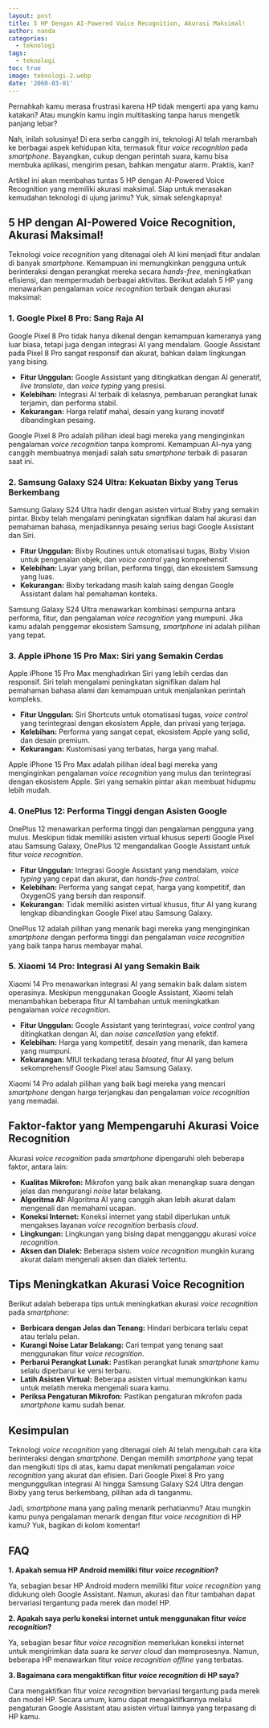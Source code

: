 ```yaml
---
layout: post
title: 5 HP Dengan AI-Powered Voice Recognition, Akurasi Maksimal!
author: nanda
categories:
  - teknologi
tags:
  - teknologi
toc: true
image: teknologi-2.webp
date: '2060-03-01'
---
```



Pernahkah kamu merasa frustrasi karena HP tidak mengerti apa yang kamu katakan? Atau mungkin kamu ingin multitasking tanpa harus mengetik panjang lebar?

Nah, inilah solusinya! Di era serba canggih ini, teknologi AI telah merambah ke berbagai aspek kehidupan kita, termasuk fitur _voice recognition_ pada _smartphone_. Bayangkan, cukup dengan perintah suara, kamu bisa membuka aplikasi, mengirim pesan, bahkan mengatur alarm. Praktis, kan?

Artikel ini akan membahas tuntas 5 HP dengan AI-Powered Voice Recognition yang memiliki akurasi maksimal. Siap untuk merasakan kemudahan teknologi di ujung jarimu? Yuk, simak selengkapnya!

## 5 HP dengan AI-Powered Voice Recognition, Akurasi Maksimal!

Teknologi _voice recognition_ yang ditenagai oleh AI kini menjadi fitur andalan di banyak _smartphone_. Kemampuan ini memungkinkan pengguna untuk berinteraksi dengan perangkat mereka secara _hands-free_, meningkatkan efisiensi, dan mempermudah berbagai aktivitas. Berikut adalah 5 HP yang menawarkan pengalaman _voice recognition_ terbaik dengan akurasi maksimal:

### 1\. Google Pixel 8 Pro: Sang Raja AI

Google Pixel 8 Pro tidak hanya dikenal dengan kemampuan kameranya yang luar biasa, tetapi juga dengan integrasi AI yang mendalam. Google Assistant pada Pixel 8 Pro sangat responsif dan akurat, bahkan dalam lingkungan yang bising.

- **Fitur Unggulan:** Google Assistant yang ditingkatkan dengan AI generatif, _live translate_, dan _voice typing_ yang presisi.
- **Kelebihan:** Integrasi AI terbaik di kelasnya, pembaruan perangkat lunak terjamin, dan performa stabil.
- **Kekurangan:** Harga relatif mahal, desain yang kurang inovatif dibandingkan pesaing.

Google Pixel 8 Pro adalah pilihan ideal bagi mereka yang menginginkan pengalaman _voice recognition_ tanpa kompromi. Kemampuan AI-nya yang canggih membuatnya menjadi salah satu _smartphone_ terbaik di pasaran saat ini.

### 2\. Samsung Galaxy S24 Ultra: Kekuatan Bixby yang Terus Berkembang

Samsung Galaxy S24 Ultra hadir dengan asisten virtual Bixby yang semakin pintar. Bixby telah mengalami peningkatan signifikan dalam hal akurasi dan pemahaman bahasa, menjadikannya pesaing serius bagi Google Assistant dan Siri.

- **Fitur Unggulan:** Bixby Routines untuk otomatisasi tugas, Bixby Vision untuk pengenalan objek, dan _voice control_ yang komprehensif.
- **Kelebihan:** Layar yang brilian, performa tinggi, dan ekosistem Samsung yang luas.
- **Kekurangan:** Bixby terkadang masih kalah saing dengan Google Assistant dalam hal pemahaman konteks.

Samsung Galaxy S24 Ultra menawarkan kombinasi sempurna antara performa, fitur, dan pengalaman _voice recognition_ yang mumpuni. Jika kamu adalah penggemar ekosistem Samsung, _smartphone_ ini adalah pilihan yang tepat.

### 3\. Apple iPhone 15 Pro Max: Siri yang Semakin Cerdas

Apple iPhone 15 Pro Max menghadirkan Siri yang lebih cerdas dan responsif. Siri telah mengalami peningkatan signifikan dalam hal pemahaman bahasa alami dan kemampuan untuk menjalankan perintah kompleks.

- **Fitur Unggulan:** Siri Shortcuts untuk otomatisasi tugas, _voice control_ yang terintegrasi dengan ekosistem Apple, dan privasi yang terjaga.
- **Kelebihan:** Performa yang sangat cepat, ekosistem Apple yang solid, dan desain premium.
- **Kekurangan:** Kustomisasi yang terbatas, harga yang mahal.

Apple iPhone 15 Pro Max adalah pilihan ideal bagi mereka yang menginginkan pengalaman _voice recognition_ yang mulus dan terintegrasi dengan ekosistem Apple. Siri yang semakin pintar akan membuat hidupmu lebih mudah.

### 4\. OnePlus 12: Performa Tinggi dengan Asisten Google

OnePlus 12 menawarkan performa tinggi dan pengalaman pengguna yang mulus. Meskipun tidak memiliki asisten virtual khusus seperti Google Pixel atau Samsung Galaxy, OnePlus 12 mengandalkan Google Assistant untuk fitur _voice recognition_.

- **Fitur Unggulan:** Integrasi Google Assistant yang mendalam, _voice typing_ yang cepat dan akurat, dan _hands-free control_.
- **Kelebihan:** Performa yang sangat cepat, harga yang kompetitif, dan OxygenOS yang bersih dan responsif.
- **Kekurangan:** Tidak memiliki asisten virtual khusus, fitur AI yang kurang lengkap dibandingkan Google Pixel atau Samsung Galaxy.

OnePlus 12 adalah pilihan yang menarik bagi mereka yang menginginkan _smartphone_ dengan performa tinggi dan pengalaman _voice recognition_ yang baik tanpa harus membayar mahal.

### 5\. Xiaomi 14 Pro: Integrasi AI yang Semakin Baik

Xiaomi 14 Pro menawarkan integrasi AI yang semakin baik dalam sistem operasinya. Meskipun menggunakan Google Assistant, Xiaomi telah menambahkan beberapa fitur AI tambahan untuk meningkatkan pengalaman _voice recognition_.

- **Fitur Unggulan:** Google Assistant yang terintegrasi, _voice control_ yang ditingkatkan dengan AI, dan _noise cancellation_ yang efektif.
- **Kelebihan:** Harga yang kompetitif, desain yang menarik, dan kamera yang mumpuni.
- **Kekurangan:** MIUI terkadang terasa _bloated_, fitur AI yang belum sekomprehensif Google Pixel atau Samsung Galaxy.

Xiaomi 14 Pro adalah pilihan yang baik bagi mereka yang mencari _smartphone_ dengan harga terjangkau dan pengalaman _voice recognition_ yang memadai.

## Faktor-faktor yang Mempengaruhi Akurasi Voice Recognition

Akurasi _voice recognition_ pada _smartphone_ dipengaruhi oleh beberapa faktor, antara lain:

- **Kualitas Mikrofon:** Mikrofon yang baik akan menangkap suara dengan jelas dan mengurangi _noise_ latar belakang.
- **Algoritma AI:** Algoritma AI yang canggih akan lebih akurat dalam mengenali dan memahami ucapan.
- **Koneksi Internet:** Koneksi internet yang stabil diperlukan untuk mengakses layanan _voice recognition_ berbasis _cloud_.
- **Lingkungan:** Lingkungan yang bising dapat mengganggu akurasi _voice recognition_.
- **Aksen dan Dialek:** Beberapa sistem _voice recognition_ mungkin kurang akurat dalam mengenali aksen dan dialek tertentu.

## Tips Meningkatkan Akurasi Voice Recognition

Berikut adalah beberapa tips untuk meningkatkan akurasi _voice recognition_ pada _smartphone_:

- **Berbicara dengan Jelas dan Tenang:** Hindari berbicara terlalu cepat atau terlalu pelan.
- **Kurangi Noise Latar Belakang:** Cari tempat yang tenang saat menggunakan fitur _voice recognition_.
- **Perbarui Perangkat Lunak:** Pastikan perangkat lunak _smartphone_ kamu selalu diperbarui ke versi terbaru.
- **Latih Asisten Virtual:** Beberapa asisten virtual memungkinkan kamu untuk melatih mereka mengenali suara kamu.
- **Periksa Pengaturan Mikrofon:** Pastikan pengaturan mikrofon pada _smartphone_ kamu sudah benar.

## Kesimpulan

Teknologi _voice recognition_ yang ditenagai oleh AI telah mengubah cara kita berinteraksi dengan _smartphone_. Dengan memilih _smartphone_ yang tepat dan mengikuti tips di atas, kamu dapat menikmati pengalaman _voice recognition_ yang akurat dan efisien. Dari Google Pixel 8 Pro yang mengunggulkan integrasi AI hingga Samsung Galaxy S24 Ultra dengan Bixby yang terus berkembang, pilihan ada di tanganmu.

Jadi, _smartphone_ mana yang paling menarik perhatianmu? Atau mungkin kamu punya pengalaman menarik dengan fitur _voice recognition_ di HP kamu? Yuk, bagikan di kolom komentar!

## FAQ

**1\. Apakah semua HP Android memiliki fitur _voice recognition_?**

Ya, sebagian besar HP Android modern memiliki fitur _voice recognition_ yang didukung oleh Google Assistant. Namun, akurasi dan fitur tambahan dapat bervariasi tergantung pada merek dan model HP.

**2\. Apakah saya perlu koneksi internet untuk menggunakan fitur _voice recognition_?**

Ya, sebagian besar fitur _voice recognition_ memerlukan koneksi internet untuk mengirimkan data suara ke _server cloud_ dan memprosesnya. Namun, beberapa HP menawarkan fitur _voice recognition_ _offline_ yang terbatas.

**3\. Bagaimana cara mengaktifkan fitur _voice recognition_ di HP saya?**

Cara mengaktifkan fitur _voice recognition_ bervariasi tergantung pada merek dan model HP. Secara umum, kamu dapat mengaktifkannya melalui pengaturan Google Assistant atau asisten virtual lainnya yang terpasang di HP kamu.
